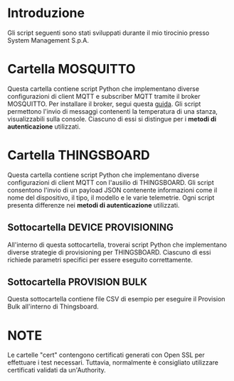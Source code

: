 # Introduzione

Gli script seguenti sono stati sviluppati durante il mio tirocinio presso System Management S.p.A.

# Cartella MOSQUITTO

Questa cartella contiene script Python che implementano diverse configurazioni di client MQTT e subscriber MQTT tramite il broker MOSQUITTO. Per installare il broker, segui questa [guida](https://github.com/sukesh-ak/setup-mosquitto-with-docker). Gli script permettono l'invio di messaggi contenenti la temperatura di una stanza, visualizzabili sulla console. Ciascuno di essi si distingue per i **metodi di autenticazione** utilizzati.

# Cartella THINGSBOARD

Questa cartella contiene script Python che implementano diverse configurazioni di client MQTT con l'ausilio di THINGSBOARD. Gli script consentono l'invio di un payload JSON contenente informazioni come il nome del dispositivo, il tipo, il modello e le varie telemetrie. Ogni script presenta differenze nei **metodi di autenticazione** utilizzati.

## Sottocartella DEVICE PROVISIONING

All'interno di questa sottocartella, troverai script Python che implementano diverse strategie di provisioning per THINGSBOARD. Ciascuno di essi richiede parametri specifici per essere eseguito correttamente.

## Sottocartella PROVISION BULK

Questa sottocartella contiene file CSV di esempio per eseguire il Provision Bulk all'interno di Thingsboard.

# NOTE

Le cartelle "cert" contengono certificati generati con Open SSL per effettuare i test necessari. Tuttavia, normalmente è consigliato utilizzare certificati validati da un'Authority.